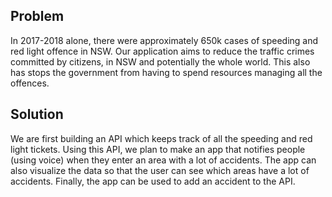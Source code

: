 ## Problem
In 2017-2018 alone, there were approximately 650k cases of speeding and red light offence in NSW. Our application aims to reduce the traffic crimes committed by citizens, in NSW and potentially the whole world. This also has stops the  government from having to spend resources managing all the offences.

## Solution
We are first building an API which keeps track of all the speeding and red light tickets. Using this API, we plan to make an app that notifies people (using voice) when they enter an area with a lot of accidents. The app can also visualize the data so that the user can see which areas have a lot of accidents. Finally, the app can be used to add an accident to the API.
